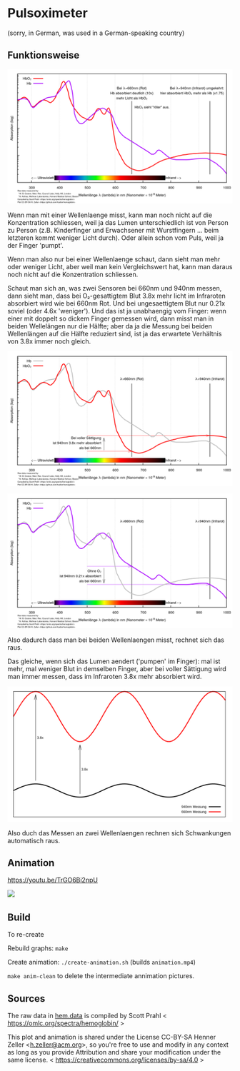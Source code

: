 # Pulsoximeter
(sorry, in German, was used in a German-speaking country)

## Funktionsweise

![](img/hem.png)

Wenn man mit einer Wellenlaenge misst, kann man noch nicht auf die Konzentration
schliessen, weil ja das Lumen unterschiedlich ist von Person zu Person (z.B.
Kinderfinger und Erwachsener mit Wurstfingern ... beim letzteren kommt weniger
Licht durch). Oder allein schon vom Puls, weil ja der Finger 'pumpt'.

Wenn man also nur bei einer Wellenlaenge schaut, dann sieht man mehr oder
weniger Licht, aber weil man kein Vergleichswert hat, kann man daraus noch
nicht auf die Konzentration schliessen.

Schaut man sich an, was zwei Sensoren bei 660nm und 940nm messen, dann sieht
man, dass bei O₂-gesattigtem Blut 3.8x mehr licht im Infraroten absorbiert wird
wie bei 660nm Rot.
Und bei ungesaettigtem Blut nur 0.21x soviel (oder
4.6x 'weniger'). Und das ist ja unabhaengig vom Finger: wenn einer mit doppelt
so dickem Finger gemessen wird, dann misst man in beiden Wellelängen nur
die Hälfte; aber da ja die Messung bei beiden Wellenlängen auf die Hälfte
reduziert sind, ist ja das erwartete Verhältnis von 3.8x immer noch gleich.

![](img/saturated-hem.png)

![](img/unsaturated-hem.png)

Also dadurch dass man bei beiden Wellenlaengen misst, rechnet sich das raus.

Das gleiche, wenn sich das Lumen aendert ('pumpen' im Finger): mal ist mehr,
mal weniger Blut in demselben Finger, aber bei voller Sättigung wird man immer
messen, dass im Infraroten 3.8x mehr absorbiert wird.

![](img/pulse.png)

Also duch das Messen an zwei Wellenlaengen rechnen sich Schwankungen
automatisch raus.

## Animation

https://youtu.be/TrGO6Bi2npU

[ ![](img/animation.apng) ](https://youtu.be/TrGO6Bi2npU)

## Build

To re-create

Rebuild graphs: `make`

Create animation: `./create-animation.sh`  (builds `animation.mp4`)

`make anim-clean` to delete the intermediate annimation pictures.

## Sources

The raw data in [hem.data](./hem.data) is compiled by
Scott Prahl &lt; https://omlc.org/spectra/hemoglobin/ &gt;

This plot and animation is shared under the License
CC-BY-SA Henner Zeller &lt;h.zeller@acm.org&gt;,
so you're free to use and modify in any context as long as you provide
Attribution and share your modification under the same license.
&lt; https://creativecommons.org/licenses/by-sa/4.0 &gt;
